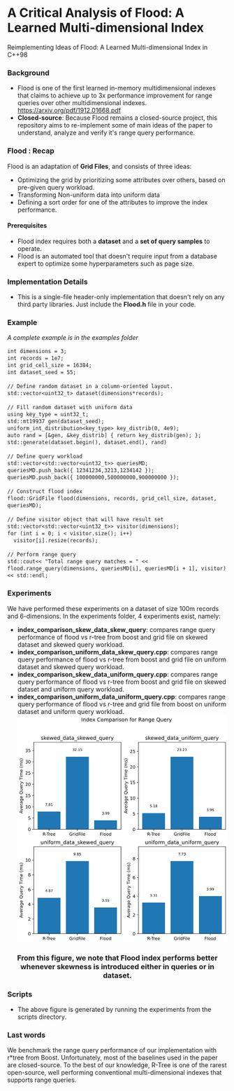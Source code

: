 # A Critical Analysis of Flood: A Learned Multi-dimensional Index
Reimplementing Ideas of Flood: A Learned Multi-dimensional Index in C++98

### Background
- Flood is one of the first learned in-memory multidimensional indexes that claims to achieve up to 3x performance improvement for range queries over other multidimensional indexes. https://arxiv.org/pdf/1912.01668.pdf
- **Closed-source**: Because Flood remains a closed-source project, this repository aims to re-implement some of main ideas of the paper to understand, analyze and verify it's range query performance.

### Flood : Recap
Flood is an adaptation of **Grid Files**, and consists of three ideas:
- Optimizing the grid by prioritizing some attributes over others, based on pre-given query workload.
- Transforming Non-uniform data into uniform data
- Defining a sort order for one of the attributes to improve the index performance. 
####  Prerequisites
- Flood index requires both a **dataset** and a **set of query samples** to operate.
- Flood is an automated tool that doesn't require input from a database expert to optimize some hyperparameters such as page size.

### Implementation Details
- This is a single-file header-only implementation that doesn't rely on any third party libraries. Just include the **Flood.h** file in your code. 

### Example
*A complete example is in the examples folder*
```
int dimensions = 3;
int records = 1e7;
int grid_cell_size = 16384;
int dataset_seed = 55;

// Define random dataset in a column-oriented layout.
std::vector<uint32_t> dataset(dimensions*records);

// Fill random dataset with uniform data
using key_type = uint32_t;
std::mt19937 gen(dataset_seed);
uniform_int_distribution<key_type> key_distrib(0, 4e9);
auto rand = [&gen, &key_distrib] { return key_distrib(gen); };
std::generate(dataset.begin(), dataset.end(), rand)

// Define query workload
std::vector<std::vector<uint32_t>> queriesMD;
queriesMD.push_back({ 12341234,3213,1234142 });
queriesMD.push_back({ 100000000,500000000,900000000 });

// Construct flood index
flood::GridFile flood(dimensions, records, grid_cell_size, dataset, queriesMD);

// Define visitor object that will have result set
std::vector<std::vector<uint32_t>> visitor(dimensions);
for (int i = 0; i < visitor.size(); i++)
  visitor[i].resize(records);

// Perform range query
std::cout<< "Total range query matches = " << flood.range_query(dimensions, queriesMD[i], queriesMD[i + 1], visitor) << std::endl;
```

### Experiments
We have performed these experiments on a dataset of size 100m records and 6-dimensions.
In the experiments folder, 4 experiments exist, namely:
- **index_comparison_skew_data_skew_query**: compares range query performance of flood vs r-tree from boost and grid file on skewed dataset and skewed query workload.
- **index_comparison_uniform_data_skew_query.cpp**: compares range query performance of flood vs r-tree from boost and grid file on uniform dataset and skewed query workload.
- **index_comparison_skew_data_uniform_query.cpp**: compares range query performance of flood vs r-tree from boost and grid file on skewed dataset and uniform query workload.
- **index_comparison_uniform_data_uniform_query.cpp**: compares range query performance of flood vs r-tree and grid file from boost on uniform dataset and uniform query workload.
![plot](experiments.png)

<h3 align="center">
From this figure, we note that Flood index performs better whenever skewness is introduced either in queries or in dataset.
</h3>

### Scripts
- The above figure is generated by running the experiments from the scripts directory.

### Last words
We benchmark the range query performance of our implementation with r*tree from Boost. Unfortunately, most of the baselines used in the paper are closed-source. To the best of our knowledge, R-Tree is one of the rarest open-source, well performing conventional multi-dimensional indexes that supports range queries.
